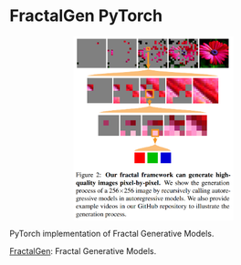 # FractalGen PyTorch

<p align="center">
  <img src="FractalGen.png" alt="FractalGen" style="display:block; margin:auto; width:280px;" />
</p>


PyTorch implementation of Fractal Generative Models.

[FractalGen](https://arxiv.org/abs/2502.17437): Fractal Generative Models.

